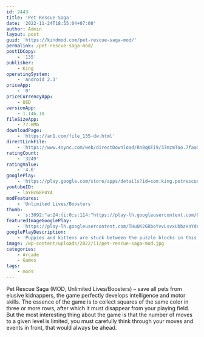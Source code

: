 ```yaml
---
id: 2443
title: 'Pet Rescue Saga'
date: '2022-11-24T18:55:04+07:00'
author: Admin
layout: post
guid: 'https://kindmod.com/pet-rescue-saga-mod/'
permalink: /pet-rescue-saga-mod/
postIDCopy:
    - '135'
publisher:
    - King
operatingSystem:
    - 'Android 2.3'
priceApp:
    - '0'
priceCurrencyApp:
    - USD
versionApp:
    - 1.146.10
fileSizeApp:
    - 77.8Mb
downloadPage:
    - 'https://an1.com/file_135-dw.html'
directLinkFile:
    - 'https://www.4sync.com/web/directDownload/RnBqKFi9/37mzmToo.7faa0ef2e276f2e8f0d31406c56f022a'
ratingCount:
    - '3249'
ratingValue:
    - '4.6'
googlePlay:
    - 'https://play.google.com/store/apps/details?id=com.king.petrescuesaga'
youtubeID:
    - laYBc68P4Y4
modFeatures:
    - 'Unlimited Lives/Boosters'
thumb:
    - 's:3092:"a:24:{i:0;s:114:"https://play-lh.googleusercontent.com/Q21nLHl41LLoQmiCaYBA0IX2rrrkN8Dt90dDec18pCAjsa_Y9jo6-i_La_lriG5O1A=w526-h296";i:1;s:115:"https://play-lh.googleusercontent.com/1jcWFdwfAozq_tbelkZ7XXgTLLxxcN4lZ48l0hRa_W4Y20GPpExADotIyHBC8e-V96w=w526-h296";i:2;s:116:"https://play-lh.googleusercontent.com/ryaDFJqUepClV0sQjffi00hao_VTElM62OXhNPkQ9dRRp0ULLh-SMJi3PLWUSmVDC88x=w526-h296";i:3;s:116:"https://play-lh.googleusercontent.com/PX-yQ-y74OQEBVG_uwpP0M3a8_kM51rD6zV2D9GcK_SJttanjRQflYOA0RE4yQOJ1G8i=w526-h296";i:4;s:114:"https://play-lh.googleusercontent.com/4xTebn3x78RjIJJ-stnMgPNxtUIDL32AAm_SuoXASCsJmuZ-DQ0dlCP9HYT53v2NGw=w526-h296";i:5;s:114:"https://play-lh.googleusercontent.com/aYgJaDKCJ1lYLQxHEQREja4-yhY1JCMtFiaCjKYASJw1gam4jwhr-BBLQ7qjOhIFzw=w526-h296";i:6;s:114:"https://play-lh.googleusercontent.com/nA9M6bv-1YLLnxU956I4GYMVCxTwhc4GuPmoAIoCrHzcGZtKscqSk-5f0QNr-ZcGmA=w526-h296";i:7;s:115:"https://play-lh.googleusercontent.com/8vL7aM85y-Bq28XQHQCVnAO_EjB8RdT0AzDo8myHLNBe5pgZ_x7Qw6xFYwngQNvMH8c=w526-h296";i:8;s:114:"https://play-lh.googleusercontent.com/9rCQeUHg0TxBjrwwyMLRKKNyMNsxLIJ6KUsvQuzJQaGqRE4vJSgJ93XJTtWpvVSV_g=w526-h296";i:9;s:115:"https://play-lh.googleusercontent.com/YF9KfBn1O0BdoYKlElJiNHTbBZ378RV3-HasHIgSmMf-mDJ0Ho5vzfIYZNaG-6XFkXI=w526-h296";i:10;s:115:"https://play-lh.googleusercontent.com/s2W8FfB-xIipTEmET1HZaBrogw20E5kaxIKIcy1ync8MGEgd07-YT8a7S7d2k9GpEi0=w526-h296";i:11;s:116:"https://play-lh.googleusercontent.com/jGrF-kNQ5dXitb3HU3UDOstpEIPxwaOUIFZ9fT0vY4oOdTAj3Kka0Z-R_UacS2SlIOVx=w526-h296";i:12;s:115:"https://play-lh.googleusercontent.com/tpZpslrB6qIdTbSeP59cgxXblx23gX6yrjBzgW7lDzcim28ZnAOESjY6cRS4UR7OSdM=w526-h296";i:13;s:116:"https://play-lh.googleusercontent.com/FWXYRrEkQH39-5poQmaH0eqgs6eLrJscdbzJIbrKMxZS7jRR8GE33eJ_3vND_AwCmA5I=w526-h296";i:14;s:116:"https://play-lh.googleusercontent.com/0d5ID1J3o7-bYxItAGKaKRFWpCQRH-yXOWDtZj1MaJGICNXCtwLAFqpVhGXFyxUebw_V=w526-h296";i:15;s:116:"https://play-lh.googleusercontent.com/xmiBFfEFrFL0JkWQ2Jln-PlJ-gt3T1P5ScglSsb_eJ7i9aqKn8OJu-t4SUnrVm_U-vyS=w526-h296";i:16;s:115:"https://play-lh.googleusercontent.com/p7hc6m3K9JiEyraci2WOJusp9vGlCEftE-qX-8BOI6ZMI3RyfUJDS8b4d2dzEoA9F1c=w526-h296";i:17;s:114:"https://play-lh.googleusercontent.com/Z9JI7quF3JTwU9PUKUQ3gVlaFvwayhxEWcutQmjrZkjPIoL5c8DwBWPj1A6kwk-rxQ=w526-h296";i:18;s:115:"https://play-lh.googleusercontent.com/smFK2zEr4ZHiSXTY_VPBMp8MoSi13SxNwxNd0FYsqSzEZbgMyFkLuaCRNhy-vWCqE-k=w526-h296";i:19;s:115:"https://play-lh.googleusercontent.com/8ZfidLL6pT9xTfqO02a2oMyWFVqmQL5SM97-VSaa7bNS9sF6fGNF9JjzwA3RWVk7N9k=w526-h296";i:20;s:115:"https://play-lh.googleusercontent.com/vJqfiKB74ZUw1ad45F4lg29K2x4fhwoX7jSiSdqyZ5Oyl_HoitVVh03jzTkj7NAtMII=w526-h296";i:21;s:114:"https://play-lh.googleusercontent.com/ffWGEzHHd5pxIV7eTsSChNl42jMalEda6pBV6kZarCpBOEfaDMdSWBmCOa2ADgecKQ=w526-h296";i:22;s:114:"https://play-lh.googleusercontent.com/jAUIkzJFpaqagPHoCpxOwBD6KYmxgHBjq37NAWnpslPMX1HpcHNEiZbgMOg8SISmSw=w526-h296";i:23;s:116:"https://play-lh.googleusercontent.com/SxIUTf_E_HEuCmiWzX6tTJoufdCReqwPONJLWbLFE_3iPPdJ1woOGIJVckzbFawxXsn9=w526-h296";}";'
featuredImageGooglePlay:
    - 'https://play-lh.googleusercontent.com/THuUK2GRboYvvLsvxUbbzHnYdnUb978gxehcp2Kaq3idYJyxa6grUp8oZw6duWiGwg'
googlePlayDescription:
    - 'Puppies and kittens are stuck between the puzzle blocks in this Pet Rescue Saga adventure and need your help! Hurry and save them from the evil Pet Snatchers!Match 2 or more blocks of the same color to clear the levels and save the pets. Matching moves are limited so plan carefully to blast as many blocks as possible, solve the puzzles, and save the pets. Your puzzle skills will be tested with hours of block busting fun!.Join the rescue mission and solve increasingly challenging match 3 puzzles! Match and blast blocks in a variety of events and puzzles to discover a whole new variety of pets waiting to be rescued! Not only do you save the puppies and kittens but you also build an animal shelter for them. Blast your way through the puzzle levels!.'
image: /wp-content/uploads/2022/11/pet-rescue-saga-mod.jpg
categories:
    - Arcade
    - Games
tags:
    - mods
---
```


Pet Rescue Saga (MOD, Unlimited Lives/Boosters) – save all pets from elusive kidnappers, the game perfectly develops intelligence and motor skills. The essence of the game is to collect squares of the same color in three or more rows, after which it must disappear from your playing field. But the most interesting thing about the game is that the number of moves to a given level is limited, you must carefully think through your moves and events in front, that would always be ahead.